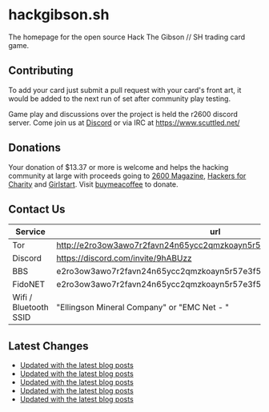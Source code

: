 # hackgibson.sh
The homepage for the open source Hack The Gibson // SH trading card game.


## Contributing

To add your card just submit a pull request with your card's front art, it would be added to the next run of set after community play testing.

Game play and discussions over the project is held the r2600 discord server. Come join us at [Discord](https://discord.com/invite/9hABUzz) or via IRC at https://www.scuttled.net/


## Donations

Your donation of $13.37 or more is welcome and helps the hacking community at large with proceeds going to [2600 Magazine](https://2600.com/), [Hackers for Charity](https://hackersforcharity.org) and [Girlstart](https://girlstart.org).  Visit [buymeacoffee](https://www.buymeacoffee.com/hackgibson.sh) to donate.


## Contact Us

Service | url
-|-
Tor | http://e2ro3ow3awo7r2favn24n65ycc2qmzkoayn5r57e3f56nvjwdcgg32ad.onion
Discord | https://discord.com/invite/9hABUzz
BBS | e2ro3ow3awo7r2favn24n65ycc2qmzkoayn5r57e3f56nvjwdcgg32ad.onion:23
FidoNET | e2ro3ow3awo7r2favn24n65ycc2qmzkoayn5r57e3f56nvjwdcgg32ad.onion:24554
Wifi / Bluetooth SSID | "Ellingson Mineral Company" or "EMC Net - <fidonet address>"

## Latest Changes
<!-- BLOG-POST-LIST:START -->
- [Updated with the latest blog posts](https://github.com/DFW2600/hackgibson.sh/commit/7da399bab136eb84daaa27cda6dc0c72bf4506c3)
- [Updated with the latest blog posts](https://github.com/DFW2600/hackgibson.sh/commit/c7fb5369e7844bbabcc747dda6f0d85b5bd1aaf7)
- [Updated with the latest blog posts](https://github.com/DFW2600/hackgibson.sh/commit/98d16be107a4cafad2f98394a914245593aa6357)
- [Updated with the latest blog posts](https://github.com/DFW2600/hackgibson.sh/commit/e2626a6e56b121900aa669f0641e4bda429dd73a)
- [Updated with the latest blog posts](https://github.com/DFW2600/hackgibson.sh/commit/05fa8439d7c172f5a4941c82ca7ebb2f042b36af)
<!-- BLOG-POST-LIST:END -->
